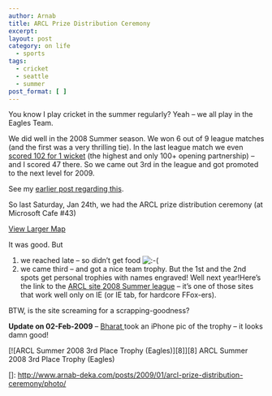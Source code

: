 ```yaml
---
author: Arnab
title: ARCL Prize Distribution Ceremony
excerpt:
layout: post
category: on life
  - sports
tags:
  - cricket
  - seattle
  - summer
post_format: [ ]
---
```

You know I play cricket in the summer regularly? Yeah – we all play in the Eagles Team.

We did well in the 2008 Summer season. We won 6 out of 9 league matches (and the first was a very thrilling tie). In the last league match we even [scored 102 for 1 wicket][1] (the highest and only 100+ opening partnership) – and I scored 47 there. So we came out 3rd in the league and got promoted to the next level for 2009.

See my [earlier post regarding this][2].

So last Saturday, Jan 24th, we had the ARCL prize distribution ceremony (at Microsoft Cafe #43)


[View Larger Map][3]

It was good. But
1) we reached late – so didn’t get food ![:-(][4]
2) we came third – and got a nice team trophy. But the 1st and the 2nd spots get personal trophies with names engraved! Well next year!Here’s the link to the [ARCL site 2008 Summer league][5] – it’s one of those sites that work well only on IE (or IE tab, for hardcore FFox-ers).

BTW, is the site screaming for a scrapping-goodness?

**Update on 02-Feb-2009** – [Bharat ][6] took an iPhone pic of the trophy – it looks damn good!

[![ARCL Summer 2008 3rd Place Trophy (Eagles)][8]][8]
ARCL Summer 2008 3rd Place Trophy (Eagles)

 [1]: http://arcl.org/Pages/UI/Matchscorecard.aspx?match_id=2974&league_id=8&season_id=13
 [2]: http://www.arnab-deka.com/posts/2008/08/some-pics-of-my-cricket-team-eagles
 [3]: http://maps.google.com/maps?f=q&source=embed&hl=en&geocode=&q=3050+152nd+Ave+NE+Redmond,+WA+98052&sll=47.64083,-122.135246&sspn=0.008501,0.023775&ie=UTF8&t=h&ll=47.645152,-122.131834&spn=0.020239,0.036478&z=14&iwloc=addr
 [4]: http://www.arnab-deka.com/posts/wp-includes/images/smilies/icon_sad.gif
 [5]: http://arcl.org/Pages/UI/DivHome.aspx?league_id=8&season_id=13
 [6]: http://www.facebook.com/people/Bharath-Mukkati/32819317
 []: http://www.arnab-deka.com/posts/2009/01/arcl-prize-distribution-ceremony/photo/